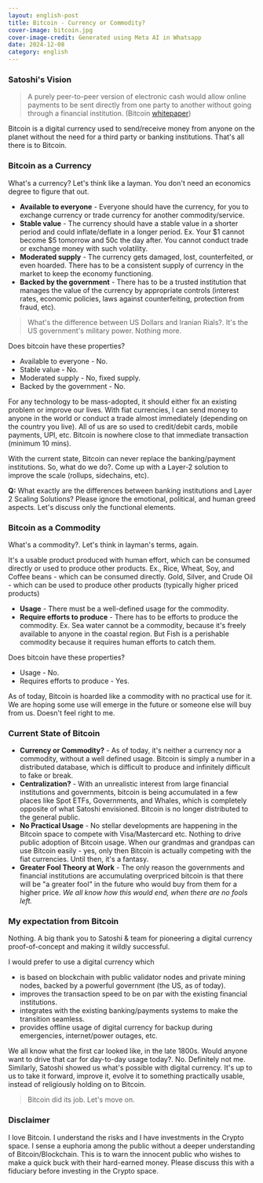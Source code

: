 ```yaml
---
layout: english-post
title: Bitcoin - Currency or Commodity?
cover-image: bitcoin.jpg
cover-image-credit: Generated using Meta AI in Whatsapp
date: 2024-12-08
category: english
---
```


### Satoshi's Vision

> A purely peer-to-peer version of electronic cash would allow online payments to be sent directly from one party to another without going through a financial institution. (Bitcoin [whitepaper](https://bitcoin.org/bitcoin.pdf))

Bitcoin is a digital currency used to send/receive money from anyone on the planet without the need for a third party or banking institutions. That's all there is to Bitcoin.

### Bitcoin as a Currency

What's a currency? Let's think like a layman. You don't need an economics degree to figure that out.

* **Available to everyone** - Everyone should have the currency, for you to exchange currency or trade currency for another commodity/service.
* **Stable value** - The currency should have a stable value in a shorter period and could inflate/deflate in a longer period. Ex. Your $1 cannot become $5 tomorrow and 50c the day after. You cannot conduct trade or exchange money with such volatility.
* **Moderated supply** - The currency gets damaged, lost, counterfeited, or even hoarded. There has to be a consistent supply of currency in the market to keep the economy functioning.
* **Backed by the government** - There has to be a trusted institution that manages the value of the currency by appropriate controls (interest rates, economic policies, laws against counterfeiting, protection from fraud, etc).

> What's the difference between US Dollars and Iranian Rials?. It's the US government's military power. Nothing more.

Does bitcoin have these properties?
* Available to everyone - No.
* Stable value - No.
* Moderated supply - No, fixed supply.
* Backed by the government - No.

For any technology to be mass-adopted, it should either fix an existing problem or improve our lives. With fiat currencies, I can send money to anyone in the world or conduct a trade almost immediately (depending on the country you live). All of us are so used to credit/debit cards, mobile payments, UPI, etc.
Bitcoin is nowhere close to that immediate transaction (minimum 10 mins).

With the current state, Bitcoin can never replace the banking/payment institutions. So, what do we do?. Come up with a Layer-2 solution to improve the scale (rollups, sidechains, etc).

**Q:**  What exactly are the differences between banking institutions and Layer 2 Scaling Solutions? Please ignore the emotional, political, and human greed aspects. Let's discuss only the functional elements.

### Bitcoin as a Commodity

What's a commodity?. Let's think in layman's terms, again.

It's a usable product produced with human effort, which can be consumed directly or used to produce other products. Ex., Rice, Wheat, Soy, and Coffee beans - which can be consumed directly. Gold, Silver, and Crude Oil - which can be used to produce other products (typically higher priced products)

* **Usage** - There must be a well-defined usage for the commodity.
* **Require efforts to produce** - There has to be efforts to produce the commodity. Ex. Sea water cannot be a commodity, because it's freely available to anyone in the coastal region. But Fish is a perishable commodity because it requires human efforts to catch them.

Does bitcoin have these properties?
* Usage - No.
* Requires efforts to produce - Yes.

As of today, Bitcoin is hoarded like a commodity with no practical use for it. We are hoping some use will emerge in the future or someone else will buy from us. Doesn't feel right to me.

### Current State of Bitcoin

* **Currency or Commodity?** - As of today, it's neither a currency nor a commodity, without a well defined usage. Bitcoin is simply a number in a distributed database, which is difficult to produce and infinitely difficult to fake or break.
* **Centralization?** - With an unrealistic interest from large financial institutions and governments, bitcoin is being accumulated in a few places like Spot ETFs, Governments, and Whales, which is completely opposite of what Satoshi envisioned. Bitcoin is no longer distributed to the general public.
* **No Practical Usage** - No stellar developments are happening in the Bitcoin space to compete with Visa/Mastercard etc. Nothing to drive public adoption of Bitcoin usage. When our grandmas and grandpas can use Bitcoin easily - yes, only then Bitcoin is actually competing with the fiat currencies. Until then, it's a fantasy.
* **Greater Fool Theory at Work** - The only reason the governments and financial institutions are accumulating overpriced bitcoin is that there will be "a greater fool" in the future who would buy from them for a higher price. _We all know how this would end, when there are no fools left._

### My expectation from Bitcoin

Nothing. A big thank you to Satoshi & team for pioneering a digital currency proof-of-concept and making it wildly successful.

I would prefer to use a digital currency which
* is based on blockchain with public validator nodes and private mining nodes, backed by a powerful government (the US, as of today).
* improves the transaction speed to be on par with the existing financial institutions.
* integrates with the existing banking/payments systems to make the transition seamless.
* provides offline usage of digital currency for backup during emergencies, internet/power outages, etc.

We all know what the first car looked like, in the late 1800s. Would anyone want to drive that car for day-to-day usage today?. No. Definitely not me. Similarly, Satoshi showed us what's possible with digital currency. It's up to us to take it forward, improve it, evolve it to something practically usable, instead of religiously holding on to Bitcoin.

> Bitcoin did its job. Let's move on.

### Disclaimer

I love Bitcoin. I understand the risks and I have investments in the Crypto space. I sense a euphoria among the public without a deeper understanding of Bitcoin/Blockchain. This is to warn the innocent public who wishes to make a quick buck with their hard-earned money. Please discuss this with a fiduciary before investing in the Crypto space.

